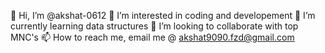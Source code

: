 👋 Hi, I’m @akshat-0612
👀 I’m interested in coding and developement
🌱 I’m currently learning data structures
💞️ I’m looking to collaborate with top MNC's
📫 How to reach me, email me @ akshat9090.fzd@gmail.com
